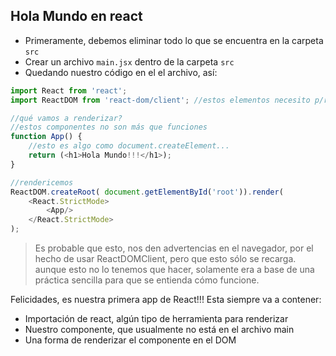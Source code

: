 ## Hola Mundo en react
- Primeramente, debemos eliminar todo lo que se encuentra en la carpeta `src`
- Crear un archivo `main.jsx` dentro de la carpeta `src`
- Quedando nuestro código en el el archivo, así:
```js
import React from 'react';
import ReactDOM from 'react-dom/client'; //estos elementos necesito p/renderizar mi app

//qué vamos a renderizar?
//estos componentes no son más que funciones
function App() {
    //esto es algo como document.createElement...
    return (<h1>Hola Mundo!!!</h1>);
}

//rendericemos
ReactDOM.createRoot( document.getElementById('root')).render(
    <React.StrictMode>
        <App/>
    </React.StrictMode>
);
```
> Es probable que esto, nos den advertencias en el navegador, por el hecho de usar ReactDOMClient, pero que esto sólo se recarga. aunque esto no lo tenemos que hacer, solamente era a base de una práctica sencilla para que se entienda cómo funcione.

Felicidades, es nuestra primera app de React!!!
Esta siempre va a contener:
- Importación de react, algún tipo de herramienta para renderizar
- Nuestro componente, que usualmente no está en el archivo main
- Una forma de renderizar el componente en el DOM